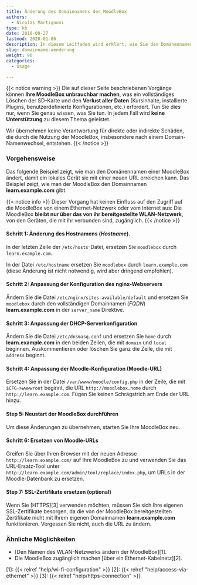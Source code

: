 ```yaml
---
title: Änderung des Domainnamens der MoodleBox
authors:
  - Nicolas Martignoni
type: kb
date: 2018-09-27
lastmod: 2020-01-06
description: In diesem Leitfaden wird erklärt, wie Sie den Domänennamen Ihrer MoodleBox ändern können, dass er besser zu Ihrer eigenen lokalen Situation passt.
slug: domainname-aenderung
weight: 90
categories:
  - Usage

---
```

{{< notice warning >}}
Die auf dieser Seite beschriebenen Vorgänge können __Ihre MoodleBox unbrauchbar machen__, was ein vollständiges Löschen der SD-Karte und den __Verlust aller Daten__ (Kursinhalte, installierte Plugins, benutzerdefinierte Konfigurationen, etc.) erfordert. Tun Sie dies nur, wenn Sie genau wissen, was Sie tun. In jedem Fall wird __keine Unterstützung__ zu diesem Thema geleistet.

Wir übernehmen keine Verantwortung für direkte oder indirekte Schäden, die durch die Nutzung der MoodleBox, insbesondere nach einem Domain-Namenwechsel, entstehen.
{{< /notice >}}

### Vorgehensweise

Das folgende Beispiel zeigt, wie man den Domänennamen einer MoodleBox ändert, damit ein lokales Gerät sie mit einer neuen URL erreichen kann. Das Beispiel zeigt, wie man der MoodleBox den Domainnamen __learn.example.com__ gibt.

{{< notice info >}}
Dieser Vorgang hat keinen Einfluss auf den Zugriff auf die MoodleBox von einem Ethernet-Netzwerk oder vom Internet aus: Die MoodleBox __bleibt nur über das von ihr bereitgestellte WLAN-Netzwerk__, von den Geräten, die mit ihr verbunden sind, zugänglich.
{{< /notice >}}

#### Schritt 1: Änderung des Hostnamens (_Hostname_).

In der letzten Zeile der `/etc/hosts`-Datei, ersetzen Sie `moodlebox` durch `learn.example.com`.

In der Datei `/etc/hostname` ersetzen Sie `moodlebox` durch `learn.example.com` (diese Änderung ist nicht notwendig, wird aber dringend empfohlen).

#### Schritt 2: Anpassung der Konfiguration des nginx-Webservers

Ändern Sie die Datei `/etc/nginx/sites-available/default` und ersetzen Sie `moodlebox` durch den vollständigen Domainnamen (_FQDN_) __learn.example.com__ in der `server_name` Direktive.

#### Schritt 3: Anpassung der DHCP-Serverkonfiguration

Ändern Sie die Datei `/etc/dnsmasq.conf` und ersetzen Sie `home` durch __learn.example.com__ in den beiden Zeilen, die mit `domain` und `local` beginnen. Auskommentieren oder löschen Sie ganz die Zeile, die mit `address` beginnt.

#### Schritt 4: Anpassung der Moodle-Konfiguration (Moodle-URL)

Ersetzen Sie in der Datei `/var/wwww/moodle/config.php` in der Zeile, die mit `$CFG->wwwwroot` beginnt, die URL `http://moodlebox.home` durch `http://learn.example.com`. Fügen Sie keinen Schrägstrich am Ende der URL hinzu.

#### Step 5: Neustart der MoodleBox durchführen

Um diese Änderungen zu übernehmen, starten Sie Ihre MoodleBox neu.

#### Schritt 6: Ersetzen von Moodle-URLs

Greifen Sie über Ihren Browser mit der neuen Adresse `http://learn.example.com/` auf Ihre MoodleBox zu und verwenden Sie das URL-Ersatz-Tool unter `http://learn.example.com/admin/tool/replace/index.php`, um URLs in der Moodle-Datenbank zu ersetzen.

#### Step 7: SSL-Zertifikate ersetzen (optional)

Wenn Sie [HTTPS][3] verwenden möchten, müssen Sie sich Ihre eigenen SSL-Zertifikate besorgen, da die von der MoodleBox bereitgestellten Zertifikate nicht mit Ihrem eigenen Domainnamen __learn.example.com__ funktionieren. Vergessen Sie nicht, auch die URL zu ändern.

### Ähnliche Möglichkeiten

- [Den Namen des WLAN-Netzwerks ändern der MoodleBox][1].
- Die MoodleBox zugänglich machen [über ein Ethernet-Kabelnetz][2].

 [1]: {{< relref "help/wi-fi-configuration" >}}
 [2]: {{< relref "help/access-via-ethernet" >}}
 [3]: {{< relref "help/https-connection" >}}
